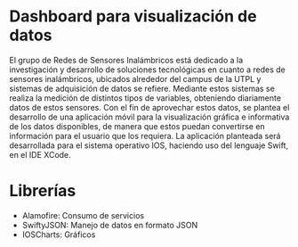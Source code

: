 # Dashboard para visualización de datos

El grupo de Redes de Sensores Inalámbricos está dedicado a la investigación y desarrollo de soluciones tecnológicas en cuanto a redes de sensores inalámbricos, ubicados alrededor del campus de la UTPL y sistemas de adquisición de datos se refiere. Mediante estos sistemas se realiza la medición de distintos tipos de variables, obteniendo diariamente datos de estos sensores.
Con el fin de aprovechar estos datos, se plantea el desarrollo de una aplicación móvil para la visualización gráfica e informativa de los datos disponibles, de manera que estos puedan convertirse en información para el usuario que los requiera. La aplicación planteada será desarrollada para el sistema operativo IOS, haciendo uso del lenguaje Swift, en el IDE XCode.

# Librerías
- Alamofire: Consumo de servicios
- SwiftyJSON: Manejo de datos en formato JSON
- IOSCharts: Gráficos

